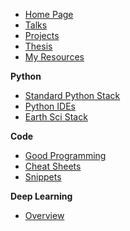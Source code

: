 <!-- SideBar -->

* [Home Page](README.md)
* [Talks](talks/README.md)
* [Projects](projects/README.md)
* [Thesis](thesis/README.md)
* [My Resources](resources/README.md)


**Python**
* [Standard Python Stack](resources/python/standard_stack.md)
* [Python IDEs](resources/python/ides.md)
* [Earth Sci Stack](resources/python/earthsci.md)

**Code**
* [Good Programming](resources/code/good_code.md)
* [Cheat Sheets](resources/tips/README.md)
* [Snippets](resources/snippets/README.md)

**Deep Learning**
* [Overview](resources/dl_overview.md)
